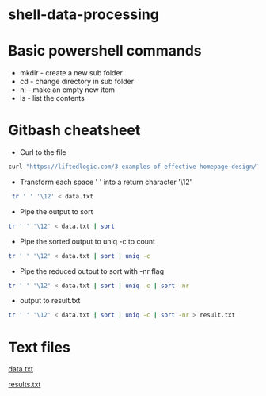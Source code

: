 # shell-data-processing

# Basic powershell commands
* mkdir - create a new sub folder
* cd - change directory in sub folder
* ni - make an empty new item
* ls - list the contents

# Gitbash cheatsheet
* Curl to the file
```bash
curl "https://liftedlogic.com/3-examples-of-effective-homepage-design/?gclid=EAIaIQobChMIw_neprSw7gIVw_DACh2YFQApEAAYASAAEgLv4PD_BwE" -O "data.txt"
```
* Transform each space ' ' into a return character '\12'
```bash
 tr ' ' '\12' < data.txt
 ```
 * Pipe the output to sort 
 ```bash
 tr ' ' '\12' < data.txt | sort
 ```
 * Pipe the sorted output to uniq -c to count
 ```bash
 tr ' ' '\12' < data.txt | sort | uniq -c
 ```
 * Pipe the reduced output to sort with -nr flag
 ```bash
 tr ' ' '\12' < data.txt | sort | uniq -c | sort -nr
 ```
 * output to result.txt
 ```bash
 tr ' ' '\12' < data.txt | sort | uniq -c | sort -nr > result.txt
 ```
 # Text files
 [data.txt](https://github.com/Ravichanderreddy-goli/shell-data-processing/blob/master/data.txt)
 
 [results.txt](https://github.com/Ravichanderreddy-goli/shell-data-processing/blob/master/result.txt)
 
 
